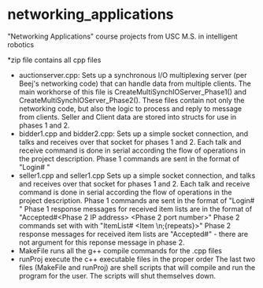 # networking_applications
"Networking Applications" course projects from USC M.S. in intelligent robotics

*zip file contains all cpp files
- auctionserver.cpp:
	Sets up a synchronous I/O multiplexing server (per Beej's networking code) that can handle data from multiple clients.
	The main workhorse of this file is CreateMultiSynchIOServer_Phase1() and CreateMultiSynchIOServer_Phase2().
	These files contain not only the networking code, but also the logic to process and reply to message from clients.
	Seller and Client data are stored into structs for use in phases 1 and 2.
- bidder1.cpp and bidder2.cpp:
	Sets up a simple socket connection, and talks and receives over that socket for phases 1 and 2.
	Each talk and receive command is done in serial according the flow of operations in the project description.
	Phase 1 commands are sent in the format of "Login#<Type> <Name> <Password> <BankAcct>"
- seller1.cpp and seller1.cpp
	Sets up a simple socket connection, and talks and receives over that socket for phases 1 and 2.
	Each talk and receive command is done in serial according the flow of operations in the project description.
	Phase 1 commands are sent in the format of "Login#<Type> <Name> <Password> <BankAcct>"
	Phase 1 response messages for received item lists are in the format of "Accepted#<Phase 2 IP address> <Phase 2 port number>"
	Phase 2 commands set with with "ItemList#<Name> <Item \n;{repeats}>"
	Phase 2 response messages for received item lists are "Accepted#" - there are not argument for this reponse message in phase 2.
- MakeFile
	runs all the g++ compile commands for the .cpp files
- runProj
	execute the c++ executable files in the proper order
The last two files (MakeFile and runProj) are shell scripts that will compile and run the program for the user.
The scripts will shut themselves down.

